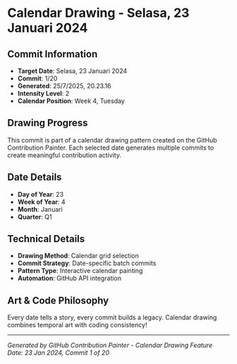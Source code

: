 # Calendar Drawing - Selasa, 23 Januari 2024

## Commit Information
- **Target Date**: Selasa, 23 Januari 2024
- **Commit**: 1/20
- **Generated**: 25/7/2025, 20.23.16
- **Intensity Level**: 2
- **Calendar Position**: Week 4, Tuesday

## Drawing Progress
This commit is part of a calendar drawing pattern created on the GitHub Contribution Painter.
Each selected date generates multiple commits to create meaningful contribution activity.

## Date Details
- **Day of Year**: 23
- **Week of Year**: 4
- **Month**: Januari
- **Quarter**: Q1

## Technical Details
- **Drawing Method**: Calendar grid selection
- **Commit Strategy**: Date-specific batch commits
- **Pattern Type**: Interactive calendar painting
- **Automation**: GitHub API integration

## Art & Code Philosophy
Every date tells a story, every commit builds a legacy. 
Calendar drawing combines temporal art with coding consistency!

---
*Generated by GitHub Contribution Painter - Calendar Drawing Feature*
*Date: 23 Jan 2024, Commit 1 of 20*